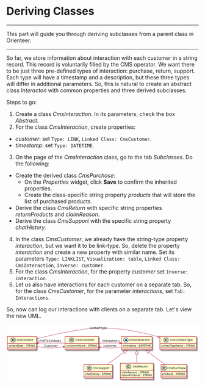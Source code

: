 # Deriving Classes

---
 This part will guide you through deriving subclasses from a parent class in Orienteer.

---

So far, we store information about interaction with each customer in a string record. This record is voluntarily filled by the CMS operator. We want there to be just three pre-defined types of interaction: purchase, return, support. Each type will have a timestamp and a description, but these three types will differ in additional parameters. So, this is natural to create an abstract class *Interacton* with common properties and three derived subclasses.

Steps to go:
1. Create a class *CmsInteraction*. In its parameters, check the box *Abstract*.
2. For the class *CmsInteraction*, create properties:
  * *customer*: set `Type: LINK`, `Linked Class: CmsCustomer`.
  * *timestamp*: set `Type: DATETIME`.
3. On the page of the *CmsInteraction* class, go to the tab *Subclasses*. Do the following:
  * Create the derived class *CmsPurchase*:
    * On the *Properties* widget, click **Save** to confirm the inherited properties.
    * Create the class-specific string property *products* that will store the list of purchased products.
  * Derive the class *CmsReturn* with specific string properties *returnProducts* and *claimReason*.
  * Derive the class *CmsSupport* with the specific string property *chatHistory*.

4. In the class *CmsCustomer*, we already have the string-type property *interaction*, but we want it to be link-type.    So, delete the property *interaction* and create a new property with similar name. Set its parameters `Type: LINKLIST`, `Visualization: table`, `Linked Class: CmsInteraction`, `Inverse: customer`.
5. For the class *CmsInteraction*, for the property *customer* set `Inverse: interaction`.
6. Let us also have interactions for each customer on a separate tab. So, for the class *CmsCustomer*, for the parameter *interactions*, set `Tab: Interactions`.

So, now can log our interactions with clients on a separate tab. Let's view the new UML.

![](CMS_UML_step_3.png)

